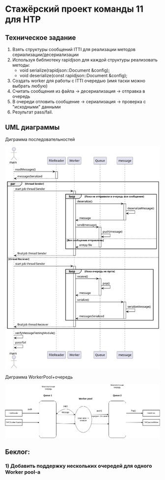 # Стажёрский проект команды 11 для НТР

## Техническое задание

1. Взять структуры сообщений ITTI для реализации методов сериализации/десериализации
2. Используя библиотеку rapidjson для каждой структуры реализовать методы:
    - void serialize(rapidjson::Document &config);
    - void deserialize(const rapidjson::Document &config);
3. Создать worker для работы с ITTI очередью (имя таски можно выбрать любую)
4. Считать сообщения из файла -> десериализация -> отправка в очередь
5. В очереди отловить сообщение -> сериализация -> проверка с "исходными" данными
6. Результат pass/fail.

## UML диаграммы

Диграмма последовательностей

![Описание изображения](uml_images/Sequence.png)

Диграмма WorkerPool+очередь

![Описание изображения](uml_images/WorkerPoolAndQueue.png)

## Беклог:

### 1) Добавить поддержку нескольких очередей для одного Worker pool-а
